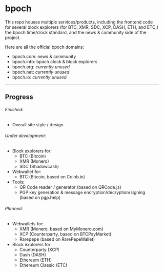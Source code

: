 # bpoch

This repo houses multiple services/products, including the frontend code for several block explorers (for BTC, XMR, SDC, XCP, DASH, ETH, and ETC,) the bpoch time/clock standard, and the news & community side of the project.

Here are all the official bpoch domains:

* bpoch.com: news & community
* bpoch.info: bpoch clock & block explorers
* bpoch.org: *currently unused*
* bpoch.net: *currently unused*
* bpoch.io: *currently unused*

---

## Progress

###### Finished:
* Overall site style / design

###### Under development:
* Block explorers for:
  * BTC (Bitcoin)
  * XMR (Monero)
  * SDC (Shadowcash)
* Webwallet for:
  * BTC (Bitcoin, based on Coinb.in)
* Tools:
  * QR Code reader / generator (based on QRCode.js)
  * PGP key generation & message encryption/decryption/signing (based on pgp.help)

###### Planned:
* Webwallets for:
  * XMR (Monero, based on MyMonero.com)
  * XCP (Counterparty, based on BTCPayMarket)
  * Rarepepe (based on RarePepeWallet)
* Block explorers for:
  * Counterparty (XCP)
  * Dash (DASH)
  * Ethereum (ETH)
  * Ethereum Classic (ETC)